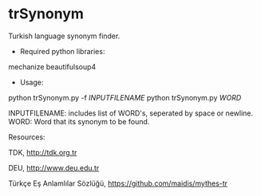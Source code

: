 # trSynonym

Turkish language synonym finder.

- Required python libraries:

mechanize
beautifulsoup4

- Usage:

python trSynonym.py -f *INPUTFILENAME*
python trSynonym.py *WORD*

INPUTFILENAME: includes list of WORD's, seperated by space or newline.
WORD: Word that its synonym to be found.

Resources:

TDK, http://tdk.org.tr

DEU, http://www.deu.edu.tr

Türkçe Eş Anlamlılar Sözlüğü, 
https://github.com/maidis/mythes-tr

